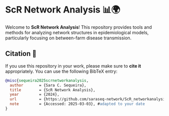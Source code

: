 # ScR Network Analysis 📊🌍

Welcome to **ScR Network Analysis**! This repository provides tools and methods for analyzing network structures in epidemiological models, particularly focusing on between-farm disease transmission.


## Citation 📝

If you use this repository in your work, please make sure to **cite it** appropriately. You can use the following BibTeX entry:

```bibtex
@misc{sequeira2025scrnetworkanalysis,
  author       = {Sara C. Sequeira},
  title        = {ScR Network Analysis},
  year         = {2024},
  url          = {https://github.com/saraseq-network/ScR_networkanalysis},
  note         = {Accessed: 2025-03-03}, #adapted to your date
}
